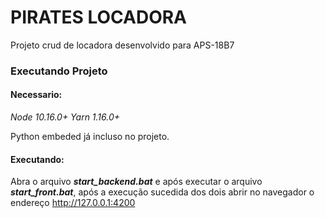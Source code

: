 # PIRATES LOCADORA

Projeto crud de locadora desenvolvido para APS-18B7

### Executando Projeto

#### Necessario:
_Node 10.16.0+_
_Yarn 1.16.0+_

Python embeded já incluso no projeto. 

#### Executando:

Abra o arquivo ***start_backend.bat*** e após executar o arquivo ***start_front.bat***, após a execução sucedida dos dois abrir no navegador o endereço http://127.0.0.1:4200
